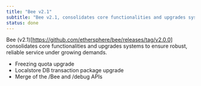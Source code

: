```yaml
---
title: "Bee v2.1"
subtitle: "Bee v2.1, consolidates core functionalities and upgrades systems to ensure robust, reliable service under growing demands."
status: done
---
```


Bee (v2.1)[https://github.com/ethersphere/bee/releases/tag/v2.0.0] consolidates core functionalities and upgrades systems to ensure robust, reliable service under growing demands.

- Freezing quota upgrade
- Localstore DB transaction package upgrade
- Merge of the /Bee and /debug APIs
